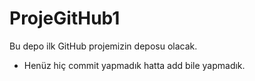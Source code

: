# ProjeGitHub1
Bu depo ilk GitHub projemizin deposu olacak.

* Henüz hiç commit yapmadık hatta add bile yapmadık.